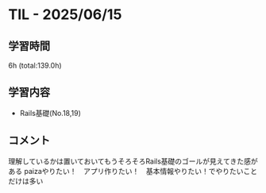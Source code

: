 # TIL - 2025/06/15

## 学習時間
6h (total:139.0h)

## 学習内容
- Rails基礎(No.18,19)

## コメント
理解しているかは置いておいてもうそろそろRails基礎のゴールが見えてきた感がある
paizaやりたい！　アプリ作りたい！　基本情報やりたい！でやりたいことだけは多い 
